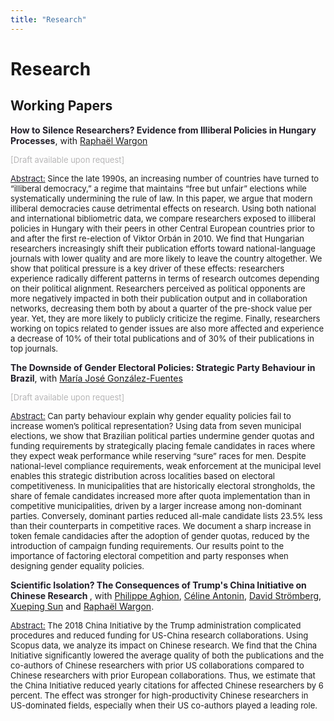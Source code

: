 ```yaml
---
title: "Research"
---
```


# Research

## Working Papers

<strong style="color:#211e29;"> How to Silence Researchers? Evidence from Illiberal Policies in Hungary Processes</strong>, with [Raphaël Wargon]()

<span style="color:#b7b6b7; font-size: small;">[Draft available upon request]</span>

 <p style="font-size: small;">
<ins style="color:#211e29;"> Abstract:</ins>  Since the late 1990s, an increasing number of countries have turned to “illiberal democracy,” a regime that maintains “free but unfair” elections while systematically undermining the rule of law. In this paper, we argue that modern illiberal democracies cause detrimental effects on research. Using both national and international bibliometric data, we compare researchers exposed to illiberal policies in Hungary with their peers in other Central European countries prior to and after the first re-election of Viktor Orbán in 2010. We find that Hungarian researchers increasingly shift their publication efforts toward national-language journals with lower quality and are more likely to leave the country altogether. We show that political pressure is a key driver of these effects: researchers experience radically different patterns in terms of research outcomes depending on their political alignment. Researchers perceived as political opponents are more negatively impacted in both their publication output and in collaboration networks, decreasing them both by about a quarter of the pre-shock value per year. Yet, they are more likely to publicly criticize the regime. Finally, researchers working on topics related to gender issues are also more affected and experience a decrease of 10% of their total publications and of 30% of their publications in top journals.    
</p>


<strong style="color:#211e29;">The Downside of Gender Electoral Policies: Strategic Party Behaviour in Brazil</strong>, with [María José González-Fuentes](https://mariajosegonzalezfuentes.github.io/) 

<span style="color:#b7b6b7; font-size: small;">[Draft available upon request]</span>

<p style="font-size: small;">
<ins style="color:#211e29;"> Abstract:</ins> Can party behaviour explain why gender equality policies fail to increase women’s political representation? Using data from seven municipal elections, we show that Brazilian political parties undermine gender quotas and funding requirements by strategically placing female candidates in races where they expect weak performance while reserving “sure” races for men. Despite national-level compliance requirements, weak enforcement at the municipal level enables this strategic distribution across localities based on electoral competitiveness. In municipalities that are historically electoral strongholds, the share of female candidates increased more after quota implementation than in competitive municipalities, driven by a larger increase among non-dominant parties. Conversely, dominant parties reduced all-male candidate lists 23.5% less than their counterparts in competitive races. We document a sharp increase in token female candidacies after the adoption of gender quotas, reduced by the introduction of campaign funding requirements. Our results point to the importance of factoring electoral competition and party responses when designing gender equality policies.
</p>

<strong style="color:#211e29;"> Scientific Isolation? The Consequences of Trump's China Initiative on Chinese Research </strong>, with [Philippe Aghion](), [Céline Antonin](https://www.ofce.fr/pages-chercheurs/page.php?id=3), [David Strömberg](https://davidstro.github.io/), [Xueping Sun](https://xuepingsun.github.io/) and [Raphaël Wargon]().

<p style="font-size: small;">
<ins style="color:#211e29;"> Abstract:</ins> The 2018 China Initiative by the Trump administration complicated procedures and reduced funding for US-China research collaborations. Using Scopus data, we analyze its impact on Chinese research. We find that the China Initiative significantly lowered the average quality of both the publications and the co-authors of Chinese researchers with prior US collaborations compared to Chinese researchers with prior European collaborations. Thus, we estimate that the China Initiative reduced yearly citations for affected Chinese researchers by 6 percent. The effect was stronger for high-productivity Chinese researchers in US-dominated fields, especially when their US co-authors played a leading role. 
</p>






